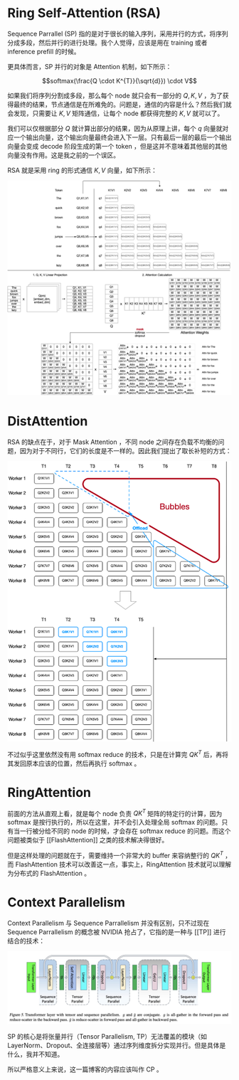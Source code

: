 # Ring Self-Attention (RSA)

Sequence Parrallel (SP) 指的是对于很长的输入序列，采用并行的方式，将序列分成多段，然后并行的进行处理。我个人觉得，应该是用在 training 或者 inference prefill 的时候。

更具体而言，SP 并行的对象是 Attention 机制，如下所示：

``` math
softmax(\frac{Q \cdot K^{T}}{\sqrt{d}}) \cdot V
```

如果我们将序列分割成多段，那么每个 node 就只会有一部分的 $Q, K, V$ ，为了获得最终的结果，节点通信是在所难免的。问题是，通信的内容是什么？然后我们就会发现，只需要让 $K, V$ 矩阵通信，让每个 node 都获得完整的 $K, V$ 就可以了。

我们可以仅根据部分 $Q$ 就计算出部分的结果，因为从原理上讲，每个 $q$ 向量就对应一个输出向量，这个输出向量最终会进入下一层。只有最后一层的最后一个输出向量会变成 decode 阶段生成的第一个 token ，但是这并不意味着其他层的其他向量没有作用。这是我之前的一个误区。

RSA 就是采用 ring 的形式通信 $K, V$ 向量，如下所示：

![](img/clipboard-20250619T104633.png)

# DistAttention

RSA 的缺点在于，对于 Mask Attention ，不同 node 之间存在负载不均衡的问题，因为对于不同行，它们的长度是不一样的。因此我们提出了取长补短的方式：

![](img/clipboard-20250619T105625.png)

不过似乎这里依然没有用 softmax reduce 的技术，只是在计算完 $QK^{T}$ 后，再将其发回原本应该的位置，然后再执行 softmax 。

# RingAttention

前面的方法从直观上看，就是每个 node 负责 $QK^{T}$ 矩阵的特定行的计算，因为 softmax 是按行执行的，所以在这里，并不会引入处理全局 softmax 的问题。只有当一行被分给不同的 node 的时候，才会存在 softmax reduce 的问题。而这个问题被类似于 [[FlashAttention]] 之类的技术解决得很好。

但是这样处理的问题就在于，需要维持一个非常大的 buffer 来容纳整行的 $QK^{T}$ ，而 FlashAttention 技术可以改善这一点，事实上，RingAttention 技术就可以理解为分布式的 FlashAttention 。

# Context Parallelism

Context Parallelism 与 Sequence Parrallelism 并没有区别，只不过现在 Sequence Parrallelism 的概念被 NVIDIA 抢占了，它指的是一种与 [[TP]] 进行结合的技术：

![](img/clipboard-20250619T111409.png)

SP 的核心是将张量并行（Tensor Parallelism, TP）无法覆盖的模块（如 LayerNorm、Dropout、全连接层等）通过​​序列维度拆分​​实现并行。但是具体是什么，我并不知道。

所以严格意义上来说，这一篇博客的内容应该叫作 CP 。
